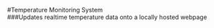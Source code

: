 #Temperature Monitoring System    
###Updates realtime temperature data onto a locally hosted webpage
